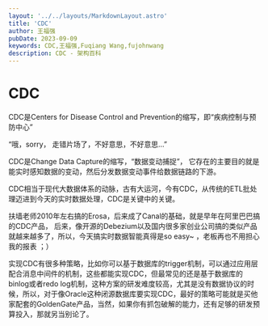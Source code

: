 ```yaml
---
layout: '../../layouts/MarkdownLayout.astro'
title: 'CDC'
author: 王福强
pubDate: 2023-09-09
keywords: CDC,王福强,Fuqiang Wang,fujohnwang
description: CDC - 架构百科
---
```


# CDC

CDC是Centers for Disease Control and Prevention的缩写，即“疾病控制与预防中心”

“哦，sorry， 走错片场了，不好意思，不好意思…”

CDC是Change Data Capture的缩写，“数据变动捕捉”， 它存在的主要目的就是能实时感知数据的变动，然后分发数据变动事件给数据链路的下游。 

CDC相当于现代大数据体系的动脉，古有大运河，今有CDC，从传统的ETL批处理迈进到今天的实时数据处理，CDC是关键中的关键。

扶墙老师2010年左右搞的Erosa，后来成了Canal的基础，就是早年在阿里巴巴搞的CDC产品， 后来，像开源的Debezium以及国内很多家创业公司搞的类似产品就越来越多了，所以，今天搞实时数据智能真得是so easy~ ，老板再也不用担心我的报表 ；）

实现CDC有很多种策略，比如你可以基于数据库的trigger机制，可以通过应用层配合消息中间件的机制，这些都能实现CDC，但最常见的还是基于数据库的binlog或者redo log机制，这种方案的研发难度较高，尤其是没有数据协议的时候，所以，对于像Oracle这种闭源数据库要实现CDC，最好的策略可能就是买他家配套的GoldenGate产品，当然，如果你有抓包破解的能力，还有足够的研发预算投入，那就另当别论了。

